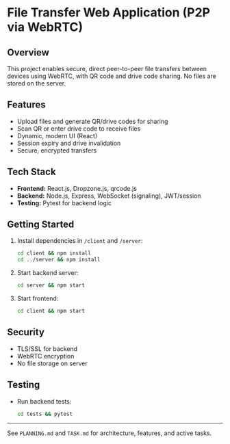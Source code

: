 # File Transfer Web Application (P2P via WebRTC)

## Overview
This project enables secure, direct peer-to-peer file transfers between devices using WebRTC, with QR code and drive code sharing. No files are stored on the server.

## Features
- Upload files and generate QR/drive codes for sharing
- Scan QR or enter drive code to receive files
- Dynamic, modern UI (React)
- Session expiry and drive invalidation
- Secure, encrypted transfers

## Tech Stack
- **Frontend:** React.js, Dropzone.js, qrcode.js
- **Backend:** Node.js, Express, WebSocket (signaling), JWT/session
- **Testing:** Pytest for backend logic

## Getting Started
1. Install dependencies in `/client` and `/server`:
   ```sh
   cd client && npm install
   cd ../server && npm install
   ```
2. Start backend server:
   ```sh
   cd server && npm start
   ```
3. Start frontend:
   ```sh
   cd client && npm start
   ```

## Security
- TLS/SSL for backend
- WebRTC encryption
- No file storage on server

## Testing
- Run backend tests:
  ```sh
  cd tests && pytest
  ```

---
See `PLANNING.md` and `TASK.md` for architecture, features, and active tasks.
